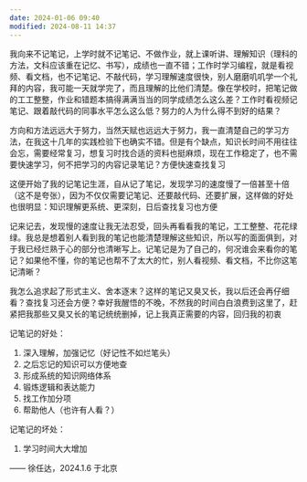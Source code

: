 ```yaml
---
date: 2024-01-06 09:40
modified: 2024-08-11 14:37
---
```


我向来不记笔记，上学时就不记笔记、不做作业，就上课听讲、理解知识（理科的方法，文科应该重在记忆、书写），成绩也一直不错；工作时学习编程，就是看视频、看文档，也不记笔记、不敲代码，学习理解速度很快，别人磨磨叽叽学一个礼拜的内容，我可能一天就学完了，而且理解的比他们清楚。像在学校时，把笔记做的工工整整，作业和错题本搞得满满当当的同学成绩怎么这么差？工作时看视频记笔记、跟着敲代码的同事水平怎么这么低？努力的人为什么得不到好的结果？

方向和方法远远大于努力，当然天赋也远远大于努力，我一直清楚自己的学习方法，在我这十几年的实践检验下也确实不错。但是有个缺点，知识长时间不用往往会忘，需要经常复习，想复习时找合适的资料也挺麻烦，现在工作稳定了，也不需要快速学习，何不把学习的内容记录笔记？方便快速查找复习

这便开始了我的记笔记生涯，自从记了笔记，发现学习的速度慢了一倍甚至十倍（这不是夸张），因为不仅仅需要记笔记、还要敲代码、还要扩展，这样做的好处也很明显：知识理解更系统、更深刻，日后查找复习也方便

记来记去，发现慢的速度让我无法忍受，回头再看看我的笔记，工工整整、花花绿绿。我总是想着别人看到我的笔记也能清楚理解这些知识，所以写的面面俱到，对于我已经烂熟于心的部分也清晰写上。记笔记是为了自己的，何况谁会来看你的笔记？如果他不懂，你的笔记也帮不了太大的忙，别人看视频、看文档，不比你这笔记清晰？

我怎么追求起了形式主义、舍本逐末？这样的笔记又臭又长，我以后还会再仔细看？查找复习还会方便？幸好我醒悟的不晚，不然我的时间白白浪费到这里了，赶紧把我那些又臭又长的笔记统统删掉，记上我真正需要的内容，回归我的初衷

记笔记的好处：

1. 深入理解，加强记忆（好记性不如烂笔头）
2. 之后忘记的知识可以方便地查
3. 形成系统的知识网络体系
4. 锻炼逻辑和表达能力
5. 找工作加分项
6. 帮助他人（也许有人看？）

记笔记的坏处：

1. 学习时间大大增加

—— 徐任达，2024.1.6 于北京
